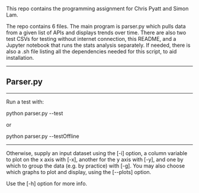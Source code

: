 This repo contains the programming assignment for Chris Pyatt and Simon Lam.

The repo contains 6 files. The main program is parser.py which pulls data from a given list of APIs and displays trends over time. There are also two test CSVs for testing without internet connection, this README, and a Jupyter notebook that runs the stats analysis separately. If needed, there is also a .sh file listing all the dependencies needed for this script, to aid installation.

------

## Parser.py 

------

Run a test with:

  python parser.py --test
  
or

  python parser.py --testOffline
  
------

Otherwise, supply an input dataset using the [-i] option, a column variable to plot on the x axis with [-x], another for the y axis with [-y], and one by which to group the data (e.g. by practice) with [-g]. You may also choose which graphs to plot and display, using the [--plots] option.

Use the [-h] option for more info.
